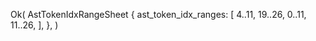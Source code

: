 Ok(
    AstTokenIdxRangeSheet {
        ast_token_idx_ranges: [
            4..11,
            19..26,
            0..11,
            11..26,
        ],
    },
)